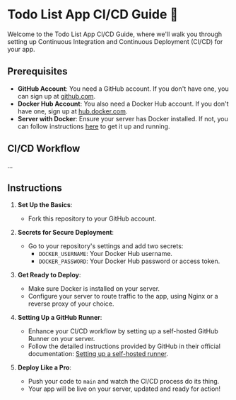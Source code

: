 # Todo List App CI/CD Guide 🚀

Welcome to the Todo List App CI/CD Guide, where we'll walk you through setting up Continuous Integration and Continuous Deployment (CI/CD) for your app.

## Prerequisites

- **GitHub Account**: You need a GitHub account. If you don't have one, you can sign up at [github.com](https://github.com).
- **Docker Hub Account**: You also need a Docker Hub account. If you don't have one, sign up at [hub.docker.com](https://hub.docker.com).
- **Server with Docker**: Ensure your server has Docker installed. If not, you can follow instructions [here](https://docs.docker.com/get-docker/) to get it up and running.

## CI/CD Workflow

...

## Instructions

1. **Set Up the Basics**:
   - Fork this repository to your GitHub account.

2. **Secrets for Secure Deployment**:
   - Go to your repository's settings and add two secrets:
     - `DOCKER_USERNAME`: Your Docker Hub username.
     - `DOCKER_PASSWORD`: Your Docker Hub password or access token.

3. **Get Ready to Deploy**:
   - Make sure Docker is installed on your server.
   - Configure your server to route traffic to the app, using Nginx or a reverse proxy of your choice.

4. **Setting Up a GitHub Runner**:
   - Enhance your CI/CD workflow by setting up a self-hosted GitHub Runner on your server.
   - Follow the detailed instructions provided by GitHub in their official documentation: [Setting up a self-hosted runner](https://docs.github.com/en/actions/hosting-your-own-runners/adding-self-hosted-runners).

5. **Deploy Like a Pro**:
   - Push your code to `main` and watch the CI/CD process do its thing.
   - Your app will be live on your server, updated and ready for action!

